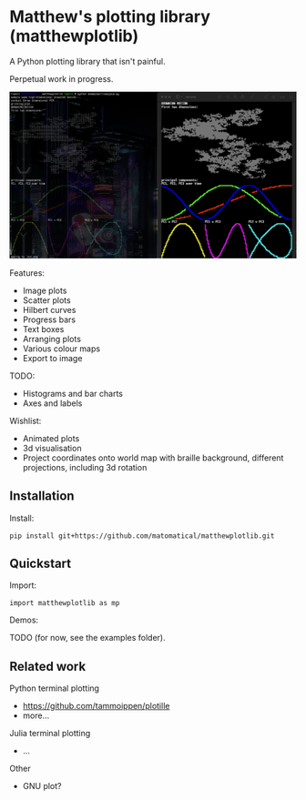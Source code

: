 Matthew's plotting library (matthewplotlib)
===========================================

A Python plotting library that isn't painful.

Perpetual work in progress.

![](screenshot.png)

Features:

* Image plots
* Scatter plots
* Hilbert curves
* Progress bars
* Text boxes
* Arranging plots
* Various colour maps
* Export to image

TODO:

* Histograms and bar charts
* Axes and labels

Wishlist:

* Animated plots
* 3d visualisation
* Project coordinates onto world map with braille background, different
  projections, including 3d rotation

Installation
------------

Install:

```
pip install git+https://github.com/matomatical/matthewplotlib.git
```

Quickstart
----------

Import:

```
import matthewplotlib as mp
```

Demos:

TODO (for now, see the examples folder).

Related work
------------

Python terminal plotting

* https://github.com/tammoippen/plotille
* more...

Julia terminal plotting

* ...

Other

* GNU plot?

